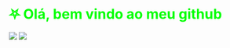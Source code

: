 <body style="color: lime; align="center" img="height='200px'">
	<link href="https://raw.githubusercontent.com/MrZkexe/MrZkexe/main/css.ss">
	<h1>⛧ Olá, bem vindo ao meu github</h1>
	<div id="stats">
		<img src="https://github-readme-stats.vercel.app/api/top-langs/?username=MrZkexe&layout=compact&langs_count=7&theme=gotham">
		<img src="https://github-readme-stats.vercel.app/api?username=MrZkexe&show_icons=true&theme=gotham&include_all_commits=true&count_private=true">
	</div>
</body>
